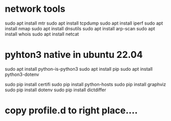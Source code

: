 # network tools
sudo apt install mtr
sudo apt install tcpdump
sudo apt install iperf
sudo apt install nmap
sudo apt install dnsutils
sudo apt install arp-scan
sudo apt install whois
sudo apt install netcat


# pyhton3 native in ubuntu 22.04
sudo apt install python-is-python3 
sudo apt install pip
sudo apt install python3-dotenv

sudo pip install certifi
sudo pip install python-hosts
sudo pip install graphviz
sudo pip install dotenv
sudo pip install dictdiffer

# copy profile.d to right place....

